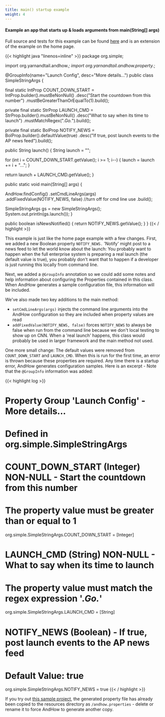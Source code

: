```yaml
---
title: main() startup example
weight: 4
---  
```


#### Example an app that starts up & loads arguments from main(String[] args)  

Full source and tests for this example can be found 
[here](https://github.com/eeverman/andhow-samples/tree/master/simple-using-string-args) and is an extension of the 
example on the home page.  

{{< highlight java "linenos=inline" >}}
package org.simple;

import org.yarnandtail.andhow.*;
import org.yarnandtail.andhow.property.*;

@GroupInfo(name="Launch Config", desc="More details...")
public class SimpleStringArgs {
  
 final static IntProp COUNT_DOWN_START = IntProp.builder().mustBeNonNull()
   .desc("Start the countdown from this number")
   .mustBeGreaterThanOrEqualTo(1).build();
 
 private final static StrProp LAUNCH_CMD = StrProp.builder().mustBeNonNull()
   .desc("What to say when its time to launch")
   .mustMatchRegex(".*Go.*").build();
 
 private final static BolProp NOTIFY_NEWS = BolProp.builder().defaultValue(true)
   .desc("If true, post launch events to the AP news feed").build();
 
 public String launch() {
  String launch = "";
  
  for (int i = COUNT_DOWN_START.getValue(); i >= 1; i--) {
   launch = launch += i + "...";
  }
  
  return launch + LAUNCH_CMD.getValue();
 }
 
 public static void main(String[] args) {
  
  AndHow.findConfig()
    .setCmdLineArgs(args)
    .addFixedValue(NOTIFY_NEWS, false) //turn off for cmd line use
    .build();
  
  SimpleStringArgs gs = new SimpleStringArgs();
  System.out.println(gs.launch());
 }
 
 public boolean isNewsNotified() { return NOTIFY_NEWS.getValue(); }
}
{{< / highlight >}}

This example is just like the home page example with a few changes. First, we added a new Boolean property 
`NOTIFY_NEWS.` 'Notify' might post to a news feed to let the world know about the launch: You probably want to happen 
when the full enterprise system is preparing a real launch (the default value is true), you probably don't want that to 
happen if a developer is just running this locally from command line.

Next, we added a `@GroupInfo` annotation so we could add some notes and help information about configuring the 
Properties contained in this class.  When AndHow generates a sample configuration file, this information will be 
included.

We've also made two key additions to the main method:  
 - `setCmdLineArgs(args)` injects the command line arguments into the AndHow configuration so they are included when 
 property values are read
 - `addFixedValue(NOTIFY_NEWS, false)` forces `NOTIFY_NEWS` to always be false when run from the command line because 
 we don't local testing to show up on CNN. When a 'real launch' happens, this class would probably be used in larger 
 framework and the main method not used.

One more small change: The default values were removed from `COUNT_DOWN_START` and `LAUNCH_CMD`. When this is run for 
the first time, an error is thrown because these properties are required. Any time there is a startup error, AndHow 
generates configuration samples. Here is an excerpt - Note that the `@GroupInfo` information was added:

{{< highlight log >}}
# ##########################################################################################
# Property Group 'Launch Config' - More details...
#   Defined in org.simple.SimpleStringArgs

# 
# COUNT_DOWN_START (Integer) NON-NULL - Start the countdown from this number
# The property value must be greater than or equal to 1
org.simple.SimpleStringArgs.COUNT_DOWN_START = [Integer]

# 
# LAUNCH_CMD (String) NON-NULL - What to say when its time to launch
# The property value must match the regex expression '.*Go.*'
org.simple.SimpleStringArgs.LAUNCH_CMD = [String]

# 
# NOTIFY_NEWS (Boolean)  - If true, post launch events to the AP news feed
# Default Value: true
org.simple.SimpleStringArgs.NOTIFY_NEWS = true
{{< / highlight >}}

If you try out [this sample project](https://github.com/eeverman/andhow-samples/tree/master/simple-using-string-args), 
the generated property file has already been copied to the resources directory as `/andhow.properties` - delete or 
rename it to force AndHow to generate another copy.